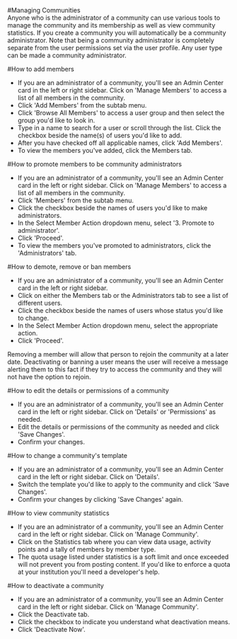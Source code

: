 #Managing Communities  
Anyone who is the administrator of a community can use various tools to manage the community and its membership as well as view community statistics.  If you create a community you will automatically be a community administrator.  Note that being a community administrator is completely separate from the user permissions set via the user profile.  Any user type can be made a community administrator.

#How to add members
* If you are an administrator of a community, you'll see an Admin Center card in the left or right sidebar.  Click on 'Manage Members' to access a list of all members in the community.
* Click 'Add Members' from the subtab menu.
* Click 'Browse All Members' to access a user group and then select the group you'd like to look in.
* Type in a name to search for a user or scroll through the list. Click the checkbox beside the name(s) of users you'd like to add.
* After you have checked off all applicable names, click 'Add Members'.
* To view the members you've added, click the Members tab.

#How to promote members to be community administrators
* If you are an administrator of a community, you'll see an Admin Center card in the left or right sidebar.  Click on 'Manage Members' to access a list of all members in the community.
* Click 'Members' from the subtab menu.
* Click the checkbox beside the names of users you'd like to make administrators.
* In the Select Member Action dropdown menu, select '3. Promote to administrator'.
* Click 'Proceed'.
* To view the members you've promoted to administrators, click the 'Administrators' tab.

#How to demote, remove or ban members
* If you are an administrator of a community, you'll see an Admin Center card in the left or right sidebar.
* Click on either the Members tab or the Administrators tab to see a list of different users.
* Click the checkbox beside the names of users whose status you'd like to change.
* In the Select Member Action dropdown menu, select the appropriate action.
* Click 'Proceed'.

Removing a member will allow that person to rejoin the community at a later date.  Deactivating or banning a user means the user will receive a message alerting them to this fact if they try to access the community and they will not have the option to rejoin.

#How to edit the details or permissions of a community
* If you are an administrator of a community, you'll see an Admin Center card in the left or right sidebar.  Click on 'Details' or 'Permissions' as needed.
* Edit the details or permissions of the community as needed and click 'Save Changes'.
* Confirm your changes.

#How to change a community's template  
* If you are an administrator of a community, you'll see an Admin Center card in the left or right sidebar.  Click on 'Details'.
* Switch the template you'd like to apply to the community and click 'Save Changes'.
* Confirm your changes by clicking 'Save Changes' again.

#How to view community statistics
* If you are an administrator of a community, you'll see an Admin Center card in the left or right sidebar.  Click on 'Manage Community'.
* Click on the Statistics tab where you can view data usage, activity points and a tally of members by member type.
* The quota usage listed under statistics is a soft limit and once exceeded will not prevent you from posting content.  If you'd like to enforce a quota at your institution you'll need a developer's help.

#How to deactivate a community
* If you are an administrator of a community, you'll see an Admin Center card in the left or right sidebar.  Click on 'Manage Community'.
* Click the Deactivate tab.
* Click the checkbox to indicate you understand what deactivation means.
* Click 'Deactivate Now'.
